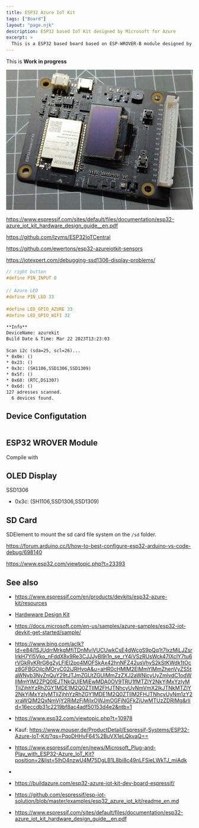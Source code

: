 ```yaml
---
title: ESP32 Azure IoT Kit
tags: ["Board"]
layout: "page.njk"
description: ESP32 based IoT Kit designed by Microsoft for Azure
excerpt: >
  This is a ESP32 based board based on ESP-WROVER-B module designed by Microsoft as a reference IoT Kit Azure. It is no more fully supported.
---
```


This is **Work in progress**

![ESP32 Azure IoT Kit](/boards/esp32/azureiotkit.jpg)

<https://www.espressif.com/sites/default/files/documentation/esp32-azure_iot_kit_hardware_design_guide__en.pdf>

https://github.com/lzyms/ESP32IoTCentral

https://github.com/ewertons/esp32-azureiotkit-sensors

https://iotexpert.com/debugging-ssd1306-display-problems/


``` cpp
// right button
#define PIN_INPUT 0

// Azure LED
#define PIN_LED 33

#define LED_GPIO_AZURE 33
#define LED_GPIO_WIFI 32
```

```
**Info**
DeviceName: azurekit
Build Date & Time: Mar 22 2023T13:23:03

Scan i2c (sda=25, scl=26)...
* 0x0e: ()
* 0x23: ()
* 0x3c: (SH1106,SSD1306,SSD1309)
* 0x5f: ()
* 0x68: (RTC,DS1307)
* 0x6d: ()
127 adresses scanned.
  6 devices found.
```

## Device Configutation

``` json


```


## ESP32 WROVER Module

Compile with 


## OLED Display

SSD1306 

* 0x3c: (SH1106,SSD1306,SSD1309)

## SD Card

SDElement to mount the sd card file system on the `/sd` folder.





https://forum.arduino.cc/t/how-to-best-configure-esp32-arduino-vs-code-debug/698140

https://www.esp32.com/viewtopic.php?t=23393


## See also

* <https://www.espressif.com/en/products/devkits/esp32-azure-kit/resources>
* [Hardwware Design Kit](esp32-azure_iot_kit_hardware_design_guide.pdf)

* <https://docs.microsoft.com/en-us/samples/azure-samples/esp32-iot-devkit-get-started/sample/>

* <https://www.bing.com/aclk?ld=e84j1SJUdrrMrkgMfjTDnMvjVUCUwkCsE4dWcgS9pQq1t7lxzMiLJZsrlrkH7Yl5Vko_nFddX8x9Re3CJJJyBl9i1n_se_rY4iVSzRUsWck47IXclY7tu6rVGkRyKRrG6g2yLFlEI2po4MOFSkAx42hnNFZ42usVhyS2kStKWdk1tOcz8GFBGOjlciMOryC02iJRHvoA&u=aHR0cHMlM2ElMmYlMmZhenVyZS5taWNyb3NvZnQuY29tJTJmZGUtZGUlMmZzZXJ2aWNlcyUyZmlvdC1odWIlMmYlM2ZPQ0lEJTNkQUlEMjEwMDA0OV9TRU1fMTZlY2NkYjMxYzIyMTliZjhhYzRhZGY1MDE1M2Q0ZTIlM2FHJTNhcyUyNmVmX2lkJTNkMTZlY2NkYjMxYzIyMTliZjhhYzRhZGY1MDE1M2Q0ZTIlM2FHJTNhcyUyNm1zY2xraWQlM2QxNmVjY2RiMzFjMjIxOWJmOGFjNGFkZjUwMTUzZDRlMg&rlid=16eccdb31c2219bf8ac4adf50153d4e2&ntb=1>

* <https://www.esp32.com/viewtopic.php?t=10978>

* Kauf: <https://www.mouser.de/ProductDetail/Espressif-Systems/ESP32-Azure-IoT-Kit/?qs=PqoDHHvF64%2BuVX1eLQkvaQ==>

* <https://www.espressif.com/en/news/Microsoft_Plug-and-Play_with_ESP32-Azure_IoT_Kit?position=2&list=5lhO4nzwU4M75DgLB1L8bi8c49nLFSieLWkTJ_miAdk>
* 
* <https://buildazure.com/esp32-azure-iot-kit-dev-board-espressif/>
* <https://github.com/espressif/esp-iot-solution/blob/master/examples/esp32_azure_iot_kit/readme_en.md>
* <https://www.espressif.com/sites/default/files/documentation/esp32-azure_iot_kit_hardware_design_guide__en.pdf>


